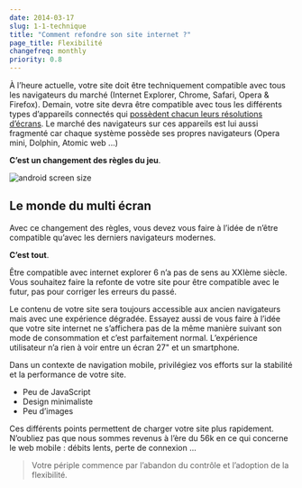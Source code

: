 ```yaml
---
date: 2014-03-17
slug: 1-1-technique
title: "Comment refondre son site internet ?"
page_title: Flexibilité
changefreq: monthly
priority: 0.8
---
```


À l’heure actuelle, votre site doit être techniquement compatible avec tous les navigateurs du marché (Internet Explorer, Chrome, Safari, Opera & Firefox).
Demain, votre site devra être compatible avec tous les différents types d’appareils connectés qui [possèdent chacun leurs résolutions d’écrans](http://opensignal.com/reports/fragmentation-2013/). Le marché des navigateurs sur ces appareils est lui aussi fragmenté car chaque système possède ses propres navigateurs (Opera mini, Dolphin, Atomic web ...)

__C’est un changement des règles du jeu__.

![android screen size](http://farm8.staticflickr.com/7348/13238262083_6caa9794ef_o.png)

## Le monde du multi écran

Avec ce changement des règles, vous devez vous faire à l’idée de n’être compatible qu’avec les derniers navigateurs modernes.

__C’est tout__.

Être compatible avec internet explorer 6 n’a pas de sens au XXIème siècle. Vous souhaitez faire la refonte de votre site pour être compatible avec le futur, pas pour corriger les erreurs du passé.

Le contenu de votre site sera toujours accessible aux ancien navigateurs mais avec une expérience dégradée.
Essayez aussi de vous faire à l’idée que votre site internet ne s’affichera pas de la même manière suivant son mode de consommation et c’est parfaitement normal. L’expérience utilisateur n’a rien à voir entre un écran 27" et un smartphone.

Dans un contexte de navigation mobile, privilégiez vos efforts sur la stabilité et la performance de votre site.

- Peu de JavaScript
- Design minimaliste
- Peu d’images

Ces différents points permettent de charger votre site plus rapidement. N’oubliez pas que nous sommes revenus à l’ère du 56k en ce qui concerne le web mobile : débits lents, perte de connexion ...

> Votre périple commence par l’abandon du contrôle et l’adoption de la flexibilité.

